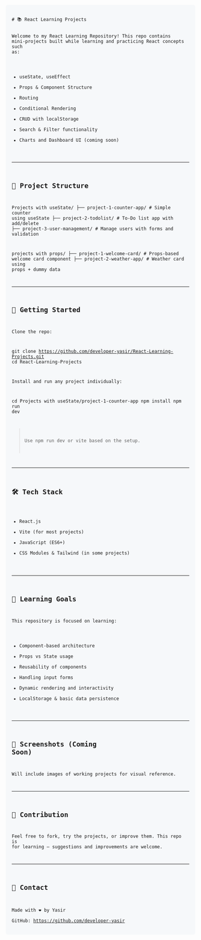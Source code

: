 <!-- Copy Button + README Content -->
<div style="position: relative; margin-bottom: 1rem;">
  <pre id="readme-content" style="overflow-x: auto; background: #f6f8fa; padding: 1rem; border-radius: 6px;"><code>
# 📚 React Learning Projects

Welcome to my React Learning Repository! This repo contains mini-projects built while learning and practicing React concepts such as:

- useState, useEffect
- Props & Component Structure
- Routing
- Conditional Rendering
- CRUD with localStorage
- Search & Filter functionality
- Charts and Dashboard UI (coming soon)

---

## 📁 Project Structure

Projects with useState/
├── project-1-counter-app/         # Simple counter using useState
├── project-2-todolist/            # To-Do list app with add/delete
├── project-3-user-management/     # Manage users with forms and validation

projects with props/
├── project-1-welcome-card/        # Props-based welcome card component
├── project-2-weather-app/         # Weather card using props + dummy data

---

## 🚀 Getting Started

Clone the repo:

git clone https://github.com/developer-yasir/React-Learning-Projects.git
cd React-Learning-Projects

Install and run any project individually:

cd Projects with useState/project-1-counter-app
npm install
npm run dev

> Use npm run dev or vite based on the setup.

---

## 🛠️ Tech Stack

- React.js
- Vite (for most projects)
- JavaScript (ES6+)
- CSS Modules & Tailwind (in some projects)

---

## 📌 Learning Goals

This repository is focused on learning:

- Component-based architecture
- Props vs State usage
- Reusability of components
- Handling input forms
- Dynamic rendering and interactivity
- LocalStorage & basic data persistence

---

## 📸 Screenshots (Coming Soon)

Will include images of working projects for visual reference.

---

## 🤝 Contribution

Feel free to fork, try the projects, or improve them. This repo is for learning — suggestions and improvements are welcome.

---

## 📧 Contact

Made with ❤️ by Yasir  
GitHub: https://github.com/developer-yasir
  </code></pre>
</div>

<script>
function copyReadme() {
  const content = document.getElementById("readme-content").innerText;
  navigator.clipboard.writeText(content).then(() => {
    alert("README content copied to clipboard! ✅");
  });
}
</script>
